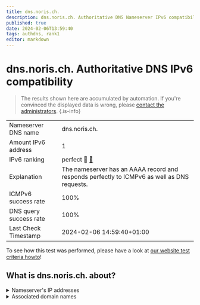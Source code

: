 ```yaml
---
title: dns.noris.ch.
description: dns.noris.ch. Authoritative DNS Nameserver IPv6 compatibility
published: true
date: 2024-02-06T13:59:40
tags: authdns, rank1
editor: markdown
---
```


# dns.noris.ch. Authoritative DNS IPv6 compatibility

> The results shown here are accumulated by automation. If you're convinced the displayed data is wrong, please [contact the administrators](/howto/chat). 
{.is-info}




|   |   |
| - | - |
| Nameserver DNS name | dns.noris.ch.
| Amount IPv6 address | 1
| IPv6 ranking | perfect :1st_place_medal: [🔗](/howto/ranking) |
| Explanation | The nameserver has an AAAA record and responds perfectly to ICMPv6 as well as DNS requests. |
| ICMPv6 success rate | 100%|
| DNS query success rate | 100% |
| Last Check Timestamp | 2024-02-06 14:59:40+01:00 |

To see how this test was performed, please have a look at [our website test criteria howto](/howto/testcriteria/authdns)!


## What is dns.noris.ch. about?




<details>
<summary>Nameserver's IP addresses</summary>

2001:780:53d3::53

</details>



<details>
<summary>Associated domain names</summary>

www.noris.de

</details>
